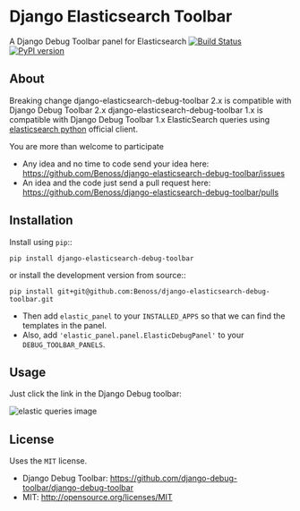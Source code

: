 Django Elasticsearch Toolbar
============================

A Django Debug Toolbar panel for Elasticsearch
[![Build Status](https://travis-ci.org/Benoss/django-elasticsearch-debug-toolbar.svg?branch=master)](https://travis-ci.org/Benoss/django-elasticsearch-debug-toolbar)
[![PyPI version](https://badge.fury.io/py/django-elasticsearch-debug-toolbar.svg)](https://badge.fury.io/py/django-elasticsearch-debug-toolbar)

About
------------

Breaking change django-elasticsearch-debug-toolbar 2.x is compatible with Django Debug Toolbar 2.x
django-elasticsearch-debug-toolbar 1.x is compatible with Django Debug Toolbar 1.x
ElasticSearch queries using [elasticsearch python](https://github.com/elasticsearch/elasticsearch-py) official client.

You are more than welcome to participate
* Any idea and no time to code send your idea here: https://github.com/Benoss/django-elasticsearch-debug-toolbar/issues
* An idea and the code just send a pull request here: https://github.com/Benoss/django-elasticsearch-debug-toolbar/pulls



Installation
------------

Install using ``pip``::

    pip install django-elasticsearch-debug-toolbar

or install the development version from source::

    pip install git+git@github.com:Benoss/django-elasticsearch-debug-toolbar.git

* Then add ``elastic_panel`` to your ``INSTALLED_APPS`` so that we can find the templates in the panel. 
* Also, add ``'elastic_panel.panel.ElasticDebugPanel'`` to your ``DEBUG_TOOLBAR_PANELS``.

Usage
------------

Just click the link in the Django Debug toolbar:

![elastic queries image](https://raw.github.com/Benoss/django-elasticsearch-debug-toolbar/master/doc/elastic_queries.png)

License
------------

Uses the `MIT` license.

* Django Debug Toolbar: https://github.com/django-debug-toolbar/django-debug-toolbar
* MIT: http://opensource.org/licenses/MIT

